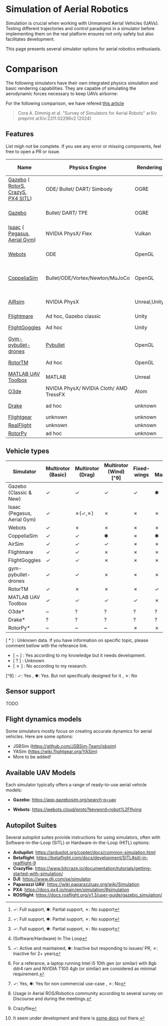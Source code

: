 # Simulation of Aerial Robotics

Simulation is crucial when working with Unmanned Aerial Vehicles (UAVs). Testing different trajectories and control paradigms in a simulator before implementing them on the real platform ensures not only safety but also facilitates development.

This page presents several simulator options for aerial robotics enthusiasts.

# Comparison

The following simulators have their own integrated physics simulation and basic rendering capabilities. They are capable of simulating the aerodynamic forces necessary to keep UAVs airborne:

For the following comparison, we have refered [this article](https://arxiv.org/pdf/2311.02296.pdf)
> Cora A. Dimmig et al. "Survey of Simulators for Aerial Robots" arXiv preprint arXiv:2311.02296v2 (2024)

## Features

List migh not be complete. If you see any error or missing components, feel free to open a PR or issue.


| Name | Physics Engine | Rendering | Linux[^1] | Windows[^1] | MacOS[^1] | Interface | (S/H)ITL[^6] | Active[^2] | Hardware requirement[^3] | Licence | Open source[^4] | Interest [^5] |
| -------------------------------------------------- | -------------------------- | --------- | --------- | --------- | ----- | -------------- | ------------------ | ------ | -------------------- | -------- | ----------- | -------------- |
|[Gazebo](https://classic.gazebosim.org/) (<br/>[RotorS](https://github.com/ethz-asl/rotors_simulator), <br/> [CrazyS](https://github.com/gsilano/CrazyS), <br/> [PX4 SITL](https://docs.px4.io/v1.12/en/simulation/gazebo.html#gazebo-simulation)) | ODE/ Bullet/ DART/ Simbody | OGRE | ✓ <br/>( ✓ <br/> ✓ <br/> ✓ )| ✱ <br/>( ✗ <br/> ✗ <br/> ✗)| ✓ <br/>( ✗ <br/> ✗ <br/> ✗ )| ROS 1/2, C++, RL | PX4, ArduPilot, CF[^7] | ✓ <br/>( ✗ <br/> ✱ <br/> ✗ ) | minimal/decent |Apache 2.0| ✓ | High |
|[Gazebo](https://gazebosim.org/) | Bullet/ DART/ TPE | OGRE | ✓ | ✱ | ✓ | ROS 1/2, C++, Python, RL | PX4, ArduPilot, CF | ✓ | minimal/decent |Apache 2.0| ✓ | High |
|[Isaac](https://developer.nvidia.com/isaac-sim) (<br/>[Pegasus](https://pegasussimulator.github.io/), <br/>[Aerial Gym](https://github.com/ntnu-arl/aerial_gym_simulator)) | NVIDIA PhysX/ Flex | Vulkan | ✓ | ✗ | ✗ | ROS 1/2, Python, RL | Pegasus: PX4 | ✓ | high/demanding |[NVIDIA OMNIVERSE](https://docs.omniverse.nvidia.com/isaacsim/latest/common/NVIDIA_Omniverse_License_Agreement.html)<br/>(BSD 3)| ✗ <br/> (✓ <br/> ✓) | User specific |
|[Webots](https://www.cyberbotics.com/)| ODE | OpenGL | ✓ | ✓ | ✓ | ROS 1/2, C/C++, Python, MATLAB, Java | ArduPilot, CF | ✓ | decent/high |Apache 2.0| ✓ | Developing |
|[CoppeliaSim](https://www.coppeliarobotics.com/)| Bullet/ODE/Vortex/Newton/MuJoCo | OpenGL | ✓ | ✓ | ✓ | ROS 1/2, C/C++, Python, MATLAB, Java,Lua,Octave | -- | ✓ | decent/high |GNU GPL/Commercial| ✱ | Decent |
|[AIRsim](https://github.com/microsoft/AirSim)| NVIDIA PhysX | Unreal,Unity | ✓ | ✓ | ✓ | ROS 1, C++, Python, C#, Java,RL | PX4, ArduPilot | ✗ | medium/high |MIT| ✓ | Low |
|[Flightmare](https://github.com/uzh-rpg/flightmare)| Ad hoc, Gazebo classic | Unity | ✓ | ✗ | ✗ | ROS 1, C++, RL | -- | ✗ | -- |MIT| ✓ | Low |
|[FlightGoggles](https://flightgoggles.mit.edu/)| Ad hoc | Unity | ✓ | ✱ | ✗ | ROS 1, C++ | Motion capture | ✗ | -- |MIT| ✓ | Unknown |
|[Gym-pybullet-drones](https://github.com/utiasDSL/gym-pybullet-drones)| [Pybullet](https://pybullet.org/wordpress/) | OpenGL | ✓ | ✱ | ✓ | Python, RL | Betaflight, CF | ✓ | minimal/decent/high |MIT (Pybullet: [zlib](https://github.com/bulletphysics/bullet3/blob/master/LICENSE.txt))| ✓ | High |
|[RotorTM](https://github.com/arplaboratory/RotorTM)| Ad hoc | OpenGL | ✓ | ✗ | ✗ | ROS 1, Python, MATLAB | -- | ✓ | -- |GNU GPL| ✓ | Unknown |
|[MATLAB UAV Toolbox](https://www.mathworks.com/products/uav.html)| MATLAB | Unreal | ✓ | ✓ | ✓ | ROS 2, MATLAB | PX4 | ✓ | -- |Proprietary, Commercial| ✗ | Unknown |
| [O3de](https://o3de.org/) | NVIDIA PhysX/ NVIDIA Cloth/ AMD TressFX | Atom | ✓ | ✓ | ✱ | ROS 2[^8] , C++ | unknown | ✓ | decent/high | Apache-2.0/MIT | ✓ | Developing |
| [Drake](https://drake.mit.edu/) | ad hoc | unknown | ✓ | ✗ | ✓ | C++, Python, ROS 2 | unknown | ✓ | unknown | BSD 3 | ✓ | Developing |
| [Flightgear](https://www.flightgear.org/) | unknown | unknown | ✓ | ✓ | ✓ | C++ | unknown | ✓ | minimal/decent | GNU-GPL | ✓ | Low |
| [RealFlight](https://www.realflight.com/) | unknown | unknown | ✗ | ✓ | ✗ | --  | unknown | ✓ | minimal/decent | non-public | ✗ | Low |
| [RotorPy](https://github.com/spencerfolk/rotorpy) | ad hoc | unknown | ✓ | ✓ | ✓ | Python | -- | ✓ | minimal/decent | MIT | ✓ | Developing |


[^1]: ✓: Full support,  ✱: Partial support,  ✗: No support

[^2]: ✓: Active and maintained,  ✱: Inactive but  responding to issues/ PR,  ✗: Inactive for 2+ years

[^3]: For a referance, a laptop running Intel i5 10th gen (or similar) with 8gb ddr4 ram and NVIDIA T100 4gb (or similar) are considered as minimal requirement.

[^4]: ✓: Yes,  ✱: Yes for non commercial use-case ,  ✗: No 

[^5]: Usage in Aerial ROS/Robotics community according to several survey on Discourse and during the meetings.

[^6]: (Software/Hardware) In The Loop

[^7]: Crazyflie

[^8]: It seem under development and there is [some docs](https://docs.o3de.org/docs/user-guide/interactivity/robotics/project-configuration/) out there.


## Vehicle types


| Simulator                             | Multirotor (Basic) | Multirotor (Drag) | Multirotor (Wind)[^9] | Fixed-wings | Aerial Manipulators[^9] | Swarms[^9] | Cars | Other vehicles |
| ------------------------------------- | ------------------ | ----------------- | ----------------- | ----------- | ------------------- | ---------- | ---- | -------------- |
| Gazebo (Classic & New)                |         ✓          |         ✓         |         ✓         |      ✓      |          ✱          |    ✱       |   ✓  |        ✓       |
| Isaac (Pegasus, Aerial Gym)           |         ✓          |     ✗(✓,✗)        |         ✗         |      ✗      |          ✗          |    ✓       |✓(✗,✗)|     ✓(✗,✗)     |
| Webots                                |         ✓          |         ✗         |         ✗         |      ✗      |          ✗          |    ✱       |   ✓  |        ✓       |
| CoppeliaSim                           |         ✓          |         ✓         |         ✱         |      ✗      |          ✱          |    ✱       |   ✓  |        ✓       |
| AirSim                                |         ✓          |         ✓         |         ✓         |      ✗      |          ✗          |    ✱       |   ✓  |        ✗       |
| Flightmare                            |         ✓          |         ✓         |         ✗         |      ✗      |          ✗          |    ✓       |   ✗  |        ✗       |
| FlightGoggles                         |         ✓          |         ✓         |         ✗         |      ✗      |          ✗          |    ✗       |   ✓  |        ✗       |
| gym-pybullet-drones                   |         ✓          |         ✓         |         ✗         |      ✗      |          ✗          |    ✓       |   ✗  |        ✗       |
| RotorTM                               |         ✓          |         ✗         |         ✗         |      ✗      |          ✓          |    ✓       |   ✗  |        ✗       |
| MATLAB UAV Toolbox                    |         ✓          |         ✓         |         ✓         |      ✓      |          ✗          |    ✱       |   ✗  |        ✗       |
| O3de*                                 |         ~          |         ?         |         ?         |      ?      |          ?          |    ?       |   ~  |        ~       |
| Drake*                                |         ?          |         ?         |         ?         |      ?      |          ?          |    ?       |   ?  |        ?       |
| RotorPy*                              |         ~          |         ~         |         ~         |      ✗      |          ✗          |    ~       |   ✗  |        ✗       |

[ * ] : Unknown data. If you have information on specific topic, please comment bellow with the referance link.
- [ ~ ] : Yes according to my knowledge but it needs development.
- [ ? ] : Unknown
- [ ✗ ] : No according to my research.

[^9] : ✓: Yes ,  ✱: Yes. But not specifically designed for it ,  ✗: No 

## Sensor support

TODO

## Flight dynamics models

Some simulators mostly focus on creating accurate dynamics for aerial vehicles. Here are some options:

* JSBSim (https://github.com/JSBSim-Team/jsbsim)
* YASim (https://wiki.flightgear.org/YASim)
* More to be added!

## Available UAV Models

Each simulator typically offers a range of ready-to-use aerial vehicle models:

* **Gazebo**: https://app.gazebosim.org/search;q=uav

[//]: # ( Wrong link. Unable to find correct link rn. * **Isaac Sim**: https://docs.omniverse.nvidia.com/isaacsim/latest/reference_assets.html#aerial-robots)

* **Webots**: https://webots.cloud/proto?keyword=robot%2Fflying

## Autopilot Suites

Several autopilot suites provide instructions for using simulators, often with Software-in-the-Loop (SITL) or Hardware-in-the-Loop (HITL) options:

* **Ardupilot**: https://ardupilot.org/copter/docs/common-simulation.html
* **Betaflight**: https://betaflight.com/docs/development/SITL#sitl-in-realflight-9
* **Crazyflie**: https://www.bitcraze.io/documentation/tutorials/getting-started-with-simulation/
* **DJI**: https://www.dji.com/se/simulator
* **Paparazzi UAV**: https://wiki.paparazziuav.org/wiki/Simulation
* **PX4**: https://docs.px4.io/main/en/simulation/#simulation
* **ROSflight**: https://docs.rosflight.org/v1.3/user-guide/gazebo_simulation/
